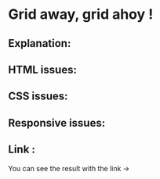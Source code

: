 Grid away, grid ahoy !
=======================

Explanation:
-------------

HTML issues:
-------------

CSS issues:
------------

Responsive issues:
------------------

Link :
----------------
You can see the result with the link ->